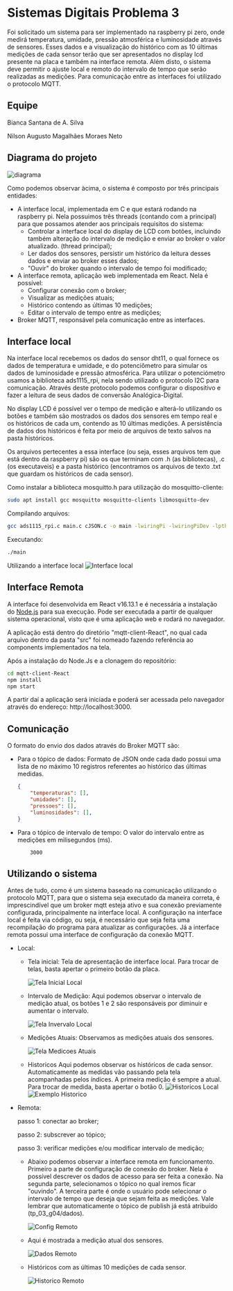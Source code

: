 # Sistemas Digitais Problema 3

Foi solicitado um sistema para ser implementado na raspberry pi zero, onde medirá temperatura, umidade, pressão atmosférica e luminosidade através de sensores. Esses dados e a visualização do histórico com as 10 últimas medições de cada sensor terão que ser apresentados no display lcd presente na placa e também na interface remota. Além disto, o sistema deve permitir o ajuste local e remoto do intervalo de tempo que serão realizadas as medições. Para comunicação entre as interfaces foi utilizado o protocolo MQTT.

## Equipe

Bianca Santana de A. Silva

Nilson Augusto Magalhães Moraes Neto

## Diagrama do projeto

![diagrama](imgs/diagrama.png)

Como podemos observar àcima, o sistema é composto por três principais entidades:
-  A interface local, implementada em C e que estará rodando na raspberry pi. Nela possuimos três threads (contando com a principal) para que possamos atender aos principais requisitos do sistema: 
    - Controlar a interface local do display de LCD com botões, incluindo também alteração do intervalo de medição e enviar ao broker o valor atualizado. (thread principal);
    - Ler dados dos sensores, persistir um histórico da leitura desses dados e enviar ao broker esses dados;    
    - "Ouvir" do broker quando o intervalo de tempo foi modificado;
- A interface remota, aplicação web implementada em React. Nela é possível:
    - Configurar conexão com o broker;
    - Visualizar as medições atuais;
    - Histórico contendo as últimas 10 medições; 
    - Editar o intervalo de tempo entre as medições;
- Broker MQTT, responsável pela comunicação entre as interfaces.

## Interface local

Na interface local recebemos os dados do sensor dht11, o qual fornece os dados de temperatura e umidade, e do potenciômetro para simular os dados de luminosidade e pressão atmosférica. Para utilizar o potenciómetro usamos a biblioteca ads1115_rpi, nela sendo utilizado o protocolo I2C para comunicação. Através deste protocolo podemos configurar o dispositivo e fazer a leitura de seus dados de conversão  Analógica-Digital. 

No display LCD é possível ver o tempo de medição e alterá-lo utilizando os botões e também são mostrados os dados dos sensores em tempo real e os históricos de cada um, contendo as 10 últimas medições. A persistência de dados dos históricos é feita por meio de arquivos de texto salvos na pasta históricos.

Os arquivos pertecentes a essa interface (ou seja, esses arquivos tem que está dentro da raspberry pi) são os que terminam com .h (as bibliotecas), .c (os executaveis) e a pasta histórico (encontramos os arquivos de texto .txt que guardam os históricos de cada sensor).

Como instalar a biblioteca mosquitto.h para utilização do mosquitto-cliente:
```sh
sudo apt install gcc mosquitto mosquitto-clients libmosquitto-dev
```
Compilando arquivos:
```sh
gcc ads1115_rpi.c main.c cJSON.c -o main -lwiringPi -lwiringPiDev -lpthread -lmosquitto 
```
Executando:
```sh
./main
```
Utilizando a interface local
![Interface local](imgs/local.jpg)
## Interface Remota

A interface foi desenvolvida em React v16.13.1 e é necessária a instalação do [Node.js](https://nodejs.org/) para sua execução.
Pode ser executada a partir de qualquer sistema operacional, visto que é uma aplicação web e rodará no navegador.

A aplicação está dentro do diretório "mqtt-client-React", no qual cada arquivo dentro da pasta "src" foi nomeado fazendo referência ao components implementados na tela.

Após a instalação do Node.Js e a clonagem do repositório:

```sh
cd mqtt-client-React
npm install
npm start
```

A partir daí a aplicação será iniciada e poderá ser acessada pelo navegador através do endereço: http://localhost:3000.

## Comunicação

O formato do envio dos dados através do Broker MQTT são:
- Para o tópico de dados:
    Formato de JSON onde cada dado possui uma lista de no máximo 10 registros referentes ao histórico das últimas medidas.
    ```JSON
    {
        "temperaturas": [], 
        "umidades": [],
        "pressoes": [],
        "luminosidades": [],
    }
    ```
- Para o tópico de intervalo de tempo:
    O valor do intervalo entre as medições em milisegundos (ms).
    ```
        3000
    ```

## Utilizando o sistema
Antes de tudo, como é um sistema baseado na comunicação utilizando o protocolo MQTT, para que o sistema seja executado da maneira correta, é imprescindível que um broker mqtt esteja ativo e sua conexão previamente configurada, principalmente na interface local. 
A configuração na interface local é feita via código, ou seja, é necessário que seja feita uma recompilação do programa para atualizar as configurações. Já a interface remota possui uma interface de configuração da conexão MQTT.

- Local:
    - Tela inicial: Tela de apresentação de interface local. Para trocar de telas, basta apertar o primeiro botão da placa.

        ![Tela Inicial Local](imgs/inicial_local.jpeg)

    - Intervalo de Medição: Aqui podemos observar o intervalo de medição atual, os botões 1 e 2 são responsáveis por diminuir e aumentar o intervalo.

        ![Tela Invervalo Local](imgs/intervalo_local.jpeg)

    - Medições Atuais: Observamos as medições atuais dos sensores.

        ![Tela Medicoes Atuais](imgs/medicoes_atuais.jpeg)

    - Historicos Aqui podemos observar os históricos de cada sensor. Automaticamente as medidas vão passando pela tela acompanhadas pelos índices. A primeira medição é sempre a atual. Para trocar de medida, basta apertar o botão 0.
        ![Historicos Local](imgs/tela_historicos.jpeg)
        ![Exemplo Historico](imgs/historico_local.jpeg)

- Remota:

    passo 1: conectar ao broker;

    passo 2: subscrever ao tópico;

    passo 3: verificar medições e/ou modificar intervalo de medição;

    - Abaixo podemos observar a interface remota em funcionamento. Primeiro a parte de configuração de conexão do broker. Nela é possível descrever os dados de acesso para ser feita a conexão. Na segunda parte, selecionamos o tópico no qual iremos ficar "ouvindo". A terceira parte é onde o usuário pode selecionar o intervalo de tempo que deseja que sejam feita as medições. Vale lembrar que automaticamente o tópico de publish já está atribuído (tp_03_g04/dados).

        ![Config Remoto](imgs/config_remoto.png)

    - Aqui é mostrada a medição atual dos sensores.

        ![Dados Remoto](imgs/dados_remoto.png)

    - Históricos com as últimas 10 medições de cada sensor.

        ![Historico Remoto](imgs/historico_remoto.png)

    

    
